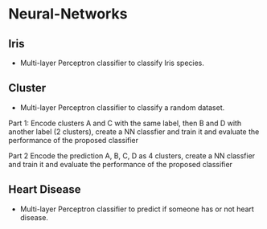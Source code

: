 # Neural-Networks


## Iris
  - Multi-layer Perceptron classifier to classify Iris species. 

## Cluster 
  - Multi-layer Perceptron classifier to classify a random dataset. 
  
Part 1:
Encode clusters A and C with the same label, then B and D with another label (2 clusters), create a NN classfier and train it and evaluate the performance of the proposed classifier
	
Part 2
Encode the prediction A, B, C, D as 4 clusters, create a NN classfier and train it and evaluate the performance of the proposed classifier


## Heart Disease 
  - Multi-layer Perceptron classifier to predict if someone has or not heart disease. 






